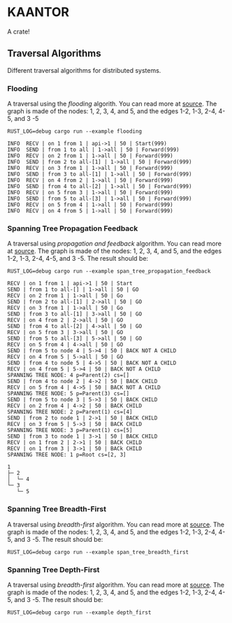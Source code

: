 # KAANTOR
A crate!

## Traversal Algorithms
Different traversal algorithms for distributed systems.

### Flooding
A traversal using the *flooding* algorith. You can read more at [source](./kantor/examples/flooding.rs).
The graph is made of the nodes: 1, 2, 3, 4, and 5, and the edges 1-2, 1-3, 2-4, 4-5, and 3 -5

```bsh
RUST_LOG=debug cargo run --example flooding

INFO  RECV | on 1 from 1 | api->1 | 50 | Start(999)
INFO  SEND | from 1 to all | 1->all | 50 | Forward(999)
INFO  RECV | on 2 from 1 | 1->all | 50 | Forward(999)
INFO  SEND | from 2 to all-[1] | 1->all | 50 | Forward(999)
INFO  RECV | on 3 from 1 | 1->all | 50 | Forward(999)
INFO  SEND | from 3 to all-[1] | 1->all | 50 | Forward(999)
INFO  RECV | on 4 from 2 | 1->all | 50 | Forward(999)
INFO  SEND | from 4 to all-[2] | 1->all | 50 | Forward(999)
INFO  RECV | on 5 from 3 | 1->all | 50 | Forward(999)
INFO  SEND | from 5 to all-[3] | 1->all | 50 | Forward(999)
INFO  RECV | on 5 from 4 | 1->all | 50 | Forward(999)
INFO  RECV | on 4 from 5 | 1->all | 50 | Forward(999)
```

### Spanning Tree Propagation Feedback
A traversal using *propagation and feedback* algorithm. You can read more at [source](./kantor/examples/span_tree_propagation_feedback.rs). The graph is made of the nodes: 1, 2, 3, 4, and 5, and the edges 1-2, 1-3, 2-4, 4-5, and 3 -5.
The result should be:

```bsh
RUST_LOG=debug cargo run --example span_tree_propagation_feedback

RECV | on 1 from 1 | api->1 | 50 | Start
SEND | from 1 to all-[] | 1->all | 50 | GO
RECV | on 2 from 1 | 1->all | 50 | Go
SEND | from 2 to all-[1] | 2->all | 50 | GO
RECV | on 3 from 1 | 1->all | 50 | Go
SEND | from 3 to all-[1] | 3->all | 50 | GO
RECV | on 4 from 2 | 2->all | 50 | GO
SEND | from 4 to all-[2] | 4->all | 50 | GO
RECV | on 5 from 3 | 3->all | 50 | GO
SEND | from 5 to all-[3] | 5->all | 50 | GO
RECV | on 5 from 4 | 4->all | 50 | GO
SEND | from 5 to node 4 | 5->4 | 50 | BACK NOT A CHILD
RECV | on 4 from 5 | 5->all | 50 | GO
SEND | from 4 to node 5 | 4->5 | 50 | BACK NOT A CHILD
RECV | on 4 from 5 | 5->4 | 50 | BACK NOT A CHILD
SPANNING TREE NODE: 4 p=Parent(2) cs=[]
SEND | from 4 to node 2 | 4->2 | 50 | BACK CHILD
RECV | on 5 from 4 | 4->5 | 50 | BACK NOT A CHILD
SPANNING TREE NODE: 5 p=Parent(3) cs=[]
SEND | from 5 to node 3 | 5->3 | 50 | BACK CHILD
RECV | on 2 from 4 | 4->2 | 50 | BACK CHILD
SPANNING TREE NODE: 2 p=Parent(1) cs=[4]
SEND | from 2 to node 1 | 2->1 | 50 | BACK CHILD
RECV | on 3 from 5 | 5->3 | 50 | BACK CHILD
SPANNING TREE NODE: 3 p=Parent(1) cs=[5]
SEND | from 3 to node 1 | 3->1 | 50 | BACK CHILD
RECV | on 1 from 2 | 2->1 | 50 | BACK CHILD
RECV | on 1 from 3 | 3->1 | 50 | BACk CHILD
SPANNING TREE NODE: 1 p=Root cs=[2, 3]

1
├─ 2
│  └─ 4
└─ 3
   └─ 5
```

### Spanning Tree Breadth-First
A traversal using *breadth-first* algorithm. You can read more at [source](./kantor/examples/span_tree_breadth_fitst.rs). The graph is made of the nodes: 1, 2, 3, 4, and 5, and the edges 1-2, 1-3, 2-4, 4-5, and 3 -5.
The result should be:

```bsh
RUST_LOG=debug cargo run --example span_tree_breadth_first
```

### Spanning Tree Depth-First
A traversal using *breadth-first* algorithm. You can read more at [source](./kantor/examples/depth_fitst.rs). The graph is made of the nodes: 1, 2, 3, 4, and 5, and the edges 1-2, 1-3, 2-4, 4-5, and 3 -5.
The result should be:

```bsh
RUST_LOG=debug cargo run --example depth_first
```
